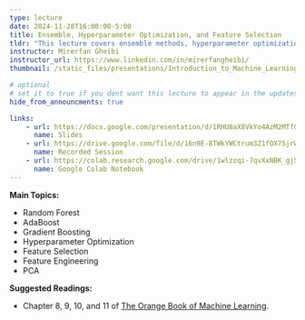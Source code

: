 ```yaml
---
type: lecture
date: 2024-11-28T16:00:00-5:00
title: Ensemble, Hyperparameter Optimization, and Feature Selection
tldr: "This lecture covers ensemble methods, hyperparameter optimization, and feature selection."
instructor: Mirerfan Gheibi
instructor_url: https://www.linkedin.com/in/mirerfangheibi/
thumbnail: /static_files/presentations/Introduction_to_Machine_Learning_-_06.png

# optional
# set it to true if you dont want this lecture to appear in the updates section
hide_from_announcments: true

links: 
    - url: https://docs.google.com/presentation/d/1RHU8aX8VkYo4AzM2MTfGGrxyf2dDhoQhOQZYcBsgT_I
      name: Slides
    - url: https://drive.google.com/file/d/16n9E-8TWkYWCtrum3Z1fOX75jrWpBlTP
      name: Recorded Session
    - url: https://colab.research.google.com/drive/1wlzzqi-7qvXxNBK_gj5TPZQxx8sMAlL-
      name: Google Colab Notebook
---
```

**Main Topics:**
- Random Forest
- AdaBoost
- Gradient Boosting
- Hyperparameter Optimization
- Feature Selection
- Feature Engineering
- PCA

**Suggested Readings:**
- Chapter 8, 9, 10, and 11 of [The Orange Book of Machine Learning](https://leanpub.com/TOBoML).